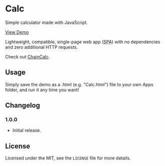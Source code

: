 # Calc
Simple calculator made with JavaScript.

[View Demo](https://ryanbriscall.github.io/Calc/)

Lightweight, compatible, single-page web app (<abbr title="Single-page Application">SPA</abbr>) with no dependencies and zero additional HTTP requests.

Check out [ChainCalc](https://ryanbriscall.github.io/ChainCalc/).

## Usage

Simply save the demo as a .html (e.g. "Calc.html") file to your own Apps folder, and run it any time you want!

## Changelog

### 1.0.0

 - Initial release.

## License

Licensed under the MIT, see the `LICENSE` file for more details.
